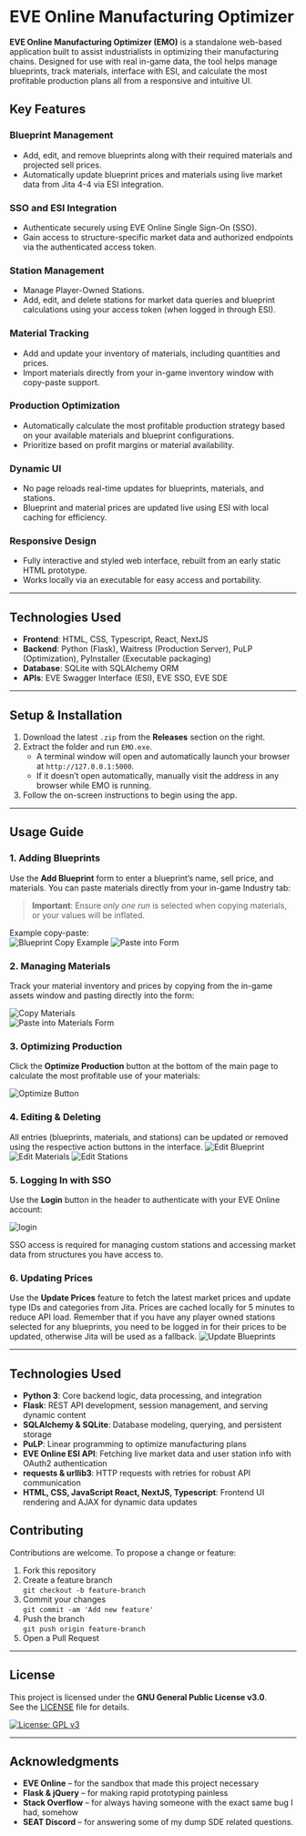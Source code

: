 # EVE Online Manufacturing Optimizer

**EVE Online Manufacturing Optimizer (EMO)** is a standalone web-based application built to assist industrialists in optimizing their manufacturing chains. Designed for use with real in-game data, the tool helps manage blueprints, track materials, interface with ESI, and calculate the most profitable production plans all from a responsive and intuitive UI.

## Key Features

### Blueprint Management
- Add, edit, and remove blueprints along with their required materials and projected sell prices.
- Automatically update blueprint prices and materials using live market data from Jita 4-4 via ESI integration.

### SSO and ESI Integration
- Authenticate securely using EVE Online Single Sign-On (SSO).
- Gain access to structure-specific market data and authorized endpoints via the authenticated access token.

### Station Management
- Manage Player-Owned Stations.
- Add, edit, and delete stations for market data queries and blueprint calculations using your access token (when logged in through ESI).

### Material Tracking
- Add and update your inventory of materials, including quantities and prices.
- Import materials directly from your in-game inventory window with copy-paste support.

### Production Optimization
- Automatically calculate the most profitable production strategy based on your available materials and blueprint configurations.
- Prioritize based on profit margins or material availability.

### Dynamic UI
- No page reloads real-time updates for blueprints, materials, and stations.
- Blueprint and material prices are updated live using ESI with local caching for efficiency.

### Responsive Design
- Fully interactive and styled web interface, rebuilt from an early static HTML prototype.
- Works locally via an executable for easy access and portability.

---

## Technologies Used

- **Frontend**: HTML, CSS, Typescript, React, NextJS
- **Backend**: Python (Flask), Waitress (Production Server), PuLP (Optimization), PyInstaller (Executable packaging)
- **Database**: SQLite with SQLAlchemy ORM
- **APIs**: EVE Swagger Interface (ESI), EVE SSO, EVE SDE


---

## Setup & Installation

1. Download the latest `.zip` from the **Releases** section on the right.
2. Extract the folder and run `EMO.exe`.
   - A terminal window will open and automatically launch your browser at `http://127.0.0.1:5000`.
   - If it doesn’t open automatically, manually visit the address in any browser while EMO is running.
3. Follow the on-screen instructions to begin using the app.

---

## Usage Guide

### 1. Adding Blueprints
Use the **Add Blueprint** form to enter a blueprint’s name, sell price, and materials. You can paste materials directly from your in-game Industry tab:

> **Important**: Ensure *only one run* is selected when copying materials, or your values will be inflated.


Example copy-paste:  
![Blueprint Copy Example](https://github.com/user-attachments/assets/cdb64573-7a89-436f-a35e-47bc92cb6c98)
![Paste into Form](https://github.com/user-attachments/assets/bf092e80-395b-40c4-abe0-c772babc989f)


### 2. Managing Materials
Track your material inventory and prices by copying from the in-game assets window and pasting directly into the form:

![Copy Materials](https://github.com/user-attachments/assets/7ddb2082-4382-4520-a550-f7ed4c613582)  
![Paste into Materials Form](https://github.com/user-attachments/assets/686af534-bef7-4640-8916-abf39f9a6a71)

### 3. Optimizing Production
Click the **Optimize Production** button at the bottom of the main page to calculate the most profitable use of your materials:

![Optimize Button](https://github.com/user-attachments/assets/59a946d0-b033-423b-a160-7fbe1c435c34)

### 4. Editing & Deleting
All entries (blueprints, materials, and stations) can be updated or removed using the respective action buttons in the interface.
![Edit Blueprint](https://github.com/user-attachments/assets/0cd80d8f-d1ed-43b2-bdd1-f55ceecb740f)
![Edit Materials](https://github.com/user-attachments/assets/857df0e1-d3c5-48a6-b4c9-1f92acb2ad86)
![Edit Stations](https://github.com/user-attachments/assets/bfefa209-dfaa-4f4e-9701-d5b5dc15157d)


### 5. Logging In with SSO
Use the **Login** button in the header to authenticate with your EVE Online account:

![login](https://github.com/user-attachments/assets/9986401a-6dd2-426a-884a-59db21a2a73e)

SSO access is required for managing custom stations and accessing market data from structures you have access to.

### 6. Updating Prices
Use the **Update Prices** feature to fetch the latest market prices and update type IDs and categories from Jita. Prices are cached locally for 5 minutes to reduce API load. Remember that if you have any player owned stations selected for any blueprints, you need to be logged in for their prices to be updated, otherwise Jita will be used as a fallback.
![Update Blueprints](https://github.com/user-attachments/assets/a6a66dc4-c283-4fb9-a8c1-7854a50da42f)


---


## Technologies Used

- **Python 3**: Core backend logic, data processing, and integration  
- **Flask**: REST API development, session management, and serving dynamic content  
- **SQLAlchemy & SQLite**: Database modeling, querying, and persistent storage  
- **PuLP**: Linear programming to optimize manufacturing plans  
- **EVE Online ESI API**: Fetching live market data and user station info with OAuth2 authentication  
- **requests & urllib3**: HTTP requests with retries for robust API communication  
- **HTML, CSS, JavaScript React, NextJS, Typescript**: Frontend UI rendering and AJAX for dynamic data updates  


## Contributing

Contributions are welcome. To propose a change or feature:

1. Fork this repository
2. Create a feature branch  
   `git checkout -b feature-branch`
3. Commit your changes  
   `git commit -am 'Add new feature'`
4. Push the branch  
   `git push origin feature-branch`
5. Open a Pull Request

---

## License

This project is licensed under the **GNU General Public License v3.0**.  
See the [LICENSE](LICENSE) file for details.

[![License: GPL v3](https://img.shields.io/badge/License-GPLv3-blue.svg)](https://www.gnu.org/licenses/gpl-3.0)

---

## Acknowledgments

- **EVE Online** – for the sandbox that made this project necessary  
- **Flask & jQuery** – for making rapid prototyping painless  
- **Stack Overflow** – for always having someone with the exact same bug I had, somehow
- **SEAT Discord** – for answering some of my dump SDE related questions.

